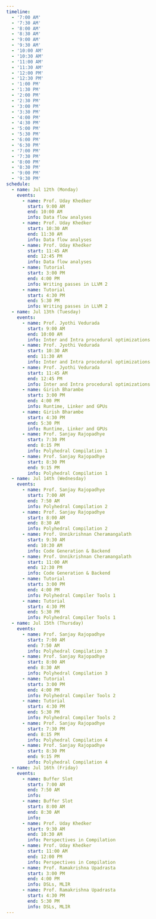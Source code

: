 ```yaml
---
timeline:
  - '7:00 AM'
  - '7:30 AM'
  - '8:00 AM'
  - '8:30 AM'
  - '9:00 AM'
  - '9:30 AM'
  - '10:00 AM'
  - '10:30 AM'
  - '11:00 AM'
  - '11:30 AM'
  - '12:00 PM'
  - '12:30 PM'
  - '1:00 PM'
  - '1:30 PM'
  - '2:00 PM'
  - '2:30 PM'
  - '3:00 PM'
  - '3:30 PM'
  - '4:00 PM'
  - '4:30 PM'
  - '5:00 PM'
  - '5:30 PM'
  - '6:00 PM'
  - '6:30 PM'
  - '7:00 PM'
  - '7:30 PM'
  - '8:00 PM'
  - '8:30 PM'
  - '9:00 PM'
  - '9:30 PM'
schedule:
  - name: Jul 12th (Monday)
    events:
      - name: Prof. Uday Khedker
        start: 9:00 AM
        end: 10:00 AM
        info: Data flow analyses
      - name: Prof. Uday Khedker
        start: 10:30 AM
        end: 11:30 AM
        info: Data flow analyses
      - name: Prof. Uday Khedker
        start: 11:45 AM
        end: 12:45 PM
        info: Data flow analyses
      - name: Tutorial
        start: 3:00 PM
        end: 4:00 PM
        info: Writing passes in LLVM 2
      - name: Tutorial
        start: 4:30 PM
        end: 5:30 PM
        info: Writing passes in LLVM 2
  - name: Jul 13th (Tuesday)
    events:
      - name: Prof. Jyothi Vedurada
        start: 9:00 AM
        end: 10:00 AM
        info: Inter and Intra procedural optimizations
      - name: Prof. Jyothi Vedurada
        start: 10:30 AM
        end: 11:30 AM
        info: Inter and Intra procedural optimizations
      - name: Prof. Jyothi Vedurada
        start: 11:45 AM
        end: 12:45 PM
        info: Inter and Intra procedural optimizations
      - name: Girish Bharambe
        start: 3:00 PM
        end: 4:00 PM
        info: Runtime, Linker and GPUs
      - name: Girish Bharambe
        start: 4:30 PM
        end: 5:30 PM
        info: Runtime, Linker and GPUs
      - name: Prof. Sanjay Rajopadhye
        start: 7:30 PM
        end: 8:15 PM
        info: Polyhedral Compilation 1
      - name: Prof. Sanjay Rajopadhye
        start: 8:30 PM
        end: 9:15 PM
        info: Polyhedral Compilation 1
  - name: Jul 14th (Wednesday)
    events:
      - name: Prof. Sanjay Rajopadhye
        start: 7:00 AM
        end: 7:50 AM
        info: Polyhedral Compilation 2
      - name: Prof. Sanjay Rajopadhye
        start: 8:00 AM
        end: 8:30 AM
        info: Polyhedral Compilation 2
      - name: Prof. Unnikrishnan Cheramangalath
        start: 9:30 AM
        end: 10:30 AM
        info: Code Generation & Backend
      - name: Prof. Unnikrishnan Cheramangalath
        start: 11:00 AM
        end: 12:30 PM
        info: Code Generation & Backend
      - name: Tutorial
        start: 3:00 PM
        end: 4:00 PM
        info: Polyhedral Compiler Tools 1
      - name: Tutorial
        start: 4:30 PM
        end: 5:30 PM
        info: Polyhedral Compiler Tools 1
  - name: Jul 15th (Thursday)
    events:
      - name: Prof. Sanjay Rajopadhye
        start: 7:00 AM
        end: 7:50 AM
        info: Polyhedral Compilation 3
      - name: Prof. Sanjay Rajopadhye
        start: 8:00 AM
        end: 8:30 AM
        info: Polyhedral Compilation 3
      - name: Tutorial
        start: 3:00 PM
        end: 4:00 PM
        info: Polyhedral Compiler Tools 2
      - name: Tutorial
        start: 4:30 PM
        end: 5:30 PM
        info: Polyhedral Compiler Tools 2
      - name: Prof. Sanjay Rajopadhye
        start: 7:30 PM
        end: 8:15 PM
        info: Polyhedral Compilation 4
      - name: Prof. Sanjay Rajopadhye
        start: 8:30 PM
        end: 9:15 PM
        info: Polyhedral Compilation 4
  - name: Jul 16th (Friday)
    events:
      - name: Buffer Slot
        start: 7:00 AM
        end: 7:50 AM
        info: 
      - name: Buffer Slot
        start: 8:00 AM
        end: 8:30 AM
        info: 
      - name: Prof. Uday Khedker
        start: 9:30 AM
        end: 10:30 AM
        info: Perspectives in Compilation
      - name: Prof. Uday Khedker
        start: 11:00 AM
        end: 12:00 PM
        info: Perspectives in Compilation
      - name: Prof. Ramakrishna Upadrasta
        start: 3:00 PM
        end: 4:00 PM
        info: DSLs, MLIR
      - name: Prof. Ramakrishna Upadrasta
        start: 4:30 PM
        end: 5:30 PM
        info: DSLs, MLIR
---
```

